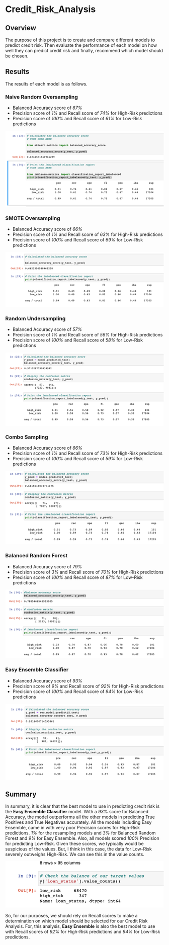 # Credit_Risk_Analysis

## Overview
The purpose of this project is to create and compare different models to predict credit risk.
Then evaluate the performance of each model on how well they can predict credit risk and
finally, recommend which model should be chosen.

## Results

The results of each model is as follows.

### Naive Random Oversampling
- Balanced Accuracy score of *67%*
- Precision score of *1%* and Recall score of *74%* for High-Risk predictions
- Precision score of *100%* and Recall score of *61%* for Low-Risk predictions

![Naive Random Oversampling](Resources/naive_random_oversampling.png)

### SMOTE Oversampling
- Balanced Accuracy score of *66%*
- Precision score of *1%* and Recall score of *63%* for High-Risk predictions
- Precision score of *100%* and Recall score of *69%* for Low-Risk predictions

![SMOTE Oversampling](Resources/SMOTE_oversampling.png)

### Random Undersampling
- Balanced Accuracy score of *57%*
- Precision score of *1%* and Recall score of *56%* for High-Risk predictions
- Precision score of *100%* and Recall score of *58%* for Low-Risk predictions

![Random Undersampling](Resources/Random_Undersampling.png)

### Combo Sampling
- Balanced Accuracy score of *66%*
- Precision score of *1%* and Recall score of *73%* for High-Risk predictions
- Precision score of *100%* and Recall score of *59%* for Low-Risk predictions

![Combo Sampling](Resources/Combo_Sampling.png)

### Balanced Random Forest 
- Balanced Accuracy score of *79%*
- Precision score of *3%* and Recall score of *70%* for High-Risk predictions
- Precision score of *100%* and Recall score of *87%* for Low-Risk predictions

![Balanced Random Forest Classifier](Resources/Balanced_Random_Forest.png)

### Easy Ensemble Classifier
- Balanced Accuracy score of *93%*
- Precision score of *9%* and Recall score of *92%* for High-Risk predictions
- Precision score of *100%* and Recall score of *94%* for Low-Risk predictions

![Easy Ensemble Sampling](Resources/Easy_ensemble.png)





## Summary
In summary, it is clear that the best model to use in predicting credit risk is the
**Easy Ensemble Classifier** model. With a *93%* score for Balanced Accuracy, the model
outperforms all the other models in predicting True Positives and True Negatives accurately.
All the models including Easy Ensemble, came in with very poor Precision scores for High-Risk
predictions. *1%* for the resampling models and *3%* for Balanced Random Forest and *9%*
for Easy Ensemble. Also, all models scored *100%* Precision for predicting Low-Risk.
Given these scores, we typically would be suspicious of the values. But, I think in this
case, the data for Low-Risk severely outweighs High-Risk. We can see this in the value counts.


![Low High Risk value counts](Resources/low_high_value_counts.png)


So, for our purposes, we should rely on Recall scores to make a determination on which model
should be selected for our Credit Risk Analysis. For, this analysis, **Easy Ensemble** is also
the best model to use with Recall scores of *92%* for High-Risk predictions and *94%* for
Low-Risk predictions.


